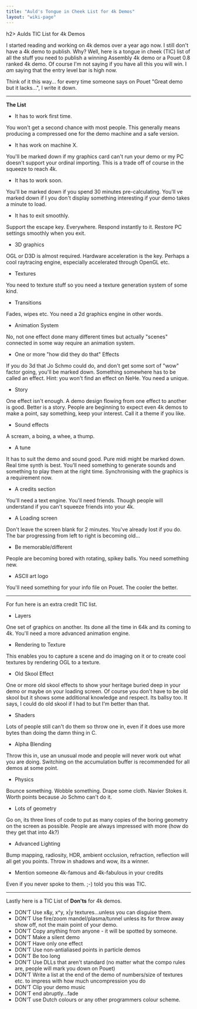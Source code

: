 ```yaml
---
title: "Auld's Tongue in Cheek List for 4k Demos"
layout: "wiki-page"
---
```


h2> Aulds TIC List for 4k Demos

I started reading and working on 4k demos over a year ago now. I still don't have a 4k demo to publish. Why? Well, here is a tongue in cheek (TIC) list of all the stuff you need to publish a winning Assembly 4k demo or a Pouet 0.8 ranked 4k demo. Of course I'm not saying if you have all this you will win. I *am* saying that the entry level bar is high now.

Think of it this way... for every time someone says on Pouet "Great demo but it lacks...", I write it down.

* * *

**The List**

*   It has to work first time.

You won't get a second chance with most people. This generally means producing a compressed one for the demo machine and a safe version.

*   It has work on machine X.

You'll be marked down if my graphics card can't run your demo or my PC doesn't support your ordinal importing. This is a trade off of course in the squeeze to reach 4k.

*   It has to work soon.

You'll be marked down if you spend 30 minutes pre-calculating. You'll ve marked down if I you don't display something interesting if your demo takes a minute to load.

*   It has to exit smoothly.

Support the escape key. Everywhere. Respond instantly to it. Restore PC settings smoothly when you exit.

*   3D graphics

OGL or D3D is almost required. Hardware acceleration is the key. Perhaps a cool raytracing engine, especially accelerated through OpenGL etc.

*   Textures

You need to texture stuff so you need a texture generation system of some kind.

*   Transitions

Fades, wipes etc. You need a 2d graphics engine in other words.

*   Animation System

No, not one effect done many different times but actually "scenes" connected in some way require an animation system.

*   One or more "how did they do that" Effects

If you do 3d that Jo Schmo could do, and don't get some sort of "wow" factor going, you'll be marked down. Something somewhere has to be called an effect. Hint: you won't find an effect on NeHe. You need a unique.

*   Story

One effect isn't enough. A demo design flowing from one effect to another is good. Better is a story. People are beginning to expect even 4k demos to make a point, say something, keep your interest. Call it a theme if you like.

*   Sound effects

A scream, a boing, a whee, a thump.

*   A tune

It has to suit the demo and sound good. Pure midi might be marked down. Real time synth is best. You'll need something to generate sounds and something to play them at the right time. Synchronising with the graphics is a requirement now.

*   A credits section

You'll need a text engine. You'll need friends. Though people will understand if you can't squeeze friends into your 4k.

*   A Loading screen

Don't leave the screen blank for 2 minutes. You've already lost if you do. The bar progressing from left to right is becoming old...

*   Be memorable/different

People are becoming bored with rotating, spikey balls. You need something new.

*   ASCII art logo

You'll need something for your info file on Pouet. The cooler the better.

* * *

For fun here is an extra credit TIC list.

*   Layers

One set of graphics on another. Its done all the time in 64k and its coming to 4k. You'll need a more advanced animation engine.

*   Rendering to Texture

This enables you to capture a scene and do imaging on it or to create cool textures by rendering OGL to a texture.

*   Old Skool Effect

One or more old skool effects to show your heritage buried deep in your demo or maybe on your loading screen. Of course you don't have to be old skool but it shows some additional knowledge and respect. Its ballsy too. It says, I could do old skool if I had to but I'm better than that.

*   Shaders

Lots of people still can't do them so throw one in, even if it does use more bytes than doing the damn thing in C.

*   Alpha Blending

Throw this in, use an unusual mode and people will never work out what you are doing. Switching on the accumulation buffer is recommended for all demos at some point.

*   Physics

Bounce something. Wobble something. Drape some cloth. Navier Stokes it. Worth points because Jo Schmo can't do it.

*   Lots of geometry

Go on, its three lines of code to put as many copies of the boring geometry on the screen as possible. People are always impressed with more (how do they get that into 4k?)

*   Advanced Lighting

Bump mapping, radiosity, HDR, ambient occlusion, refraction, reflection will all get you points. Throw in shadows and wow, its a winner.

*   Mention someone 4k-famous and 4k-fabulous in your credits

Even if you never spoke to them. ;-) told you this was TIC.

* * *

Lastly here is a TIC List of **Don'ts** for 4k demos.

*   DON'T Use x&y, x^y, x|y textures...unless you can disguise them.
*   DON'T Use fire/zoom mandel/plasma/tunnel unless its for throw away show off, not the main point of your demo.
*   DON'T Copy anything from anyone - it will be spotted by someone.
*   DON'T Make a silent demo
*   DON'T Have only one effect
*   DON'T Use non-antialiased points in particle demos
*   DON'T Be too long
*   DON'T Use DLLs that aren't standard (no matter what the compo rules are, people will mark you down on Pouet)
*   DON'T Write a list at the end of the demo of numbers/size of textures etc. to impress with how much uncompression you do
*   DON'T Clip your demo music
*   DON'T end abruptly...fade
*   DON'T use Dutch colours or any other programmers colour scheme.
